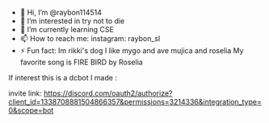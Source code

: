 - 👋 Hi, I’m @raybon114514
- 👀 I’m interested in try not to die
- 🌱 I’m currently learning CSE
- 📫 How to reach me: instagram: raybon_sl
- ⚡ Fun fact: Im rikki's dog
I like mygo and ave mujica and roselia
My favorite song is FIRE BIRD by Roselia

If interest this is a dcbot I made :

invite link: 
https://discord.com/oauth2/authorize?client_id=1338708881504866357&permissions=3214336&integration_type=0&scope=bot



<!---
raybon114514/raybon114514 is a ✨ special ✨ repository because its `README.md` (this file) appears on your GitHub profile.
You can click the Preview link to take a look at your changes.
--->

